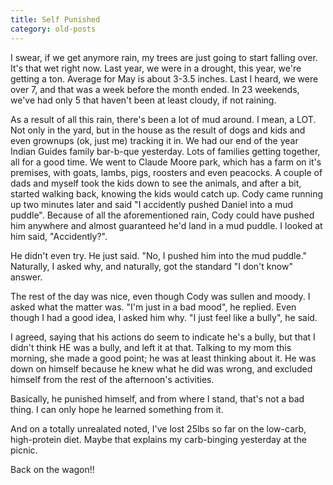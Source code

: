```yaml
---
title: Self Punished
category: old-posts
---
```

I swear, if we get anymore rain, my trees are just going to start falling over. It's that wet right now. Last year, we were in a drought, this year, we're getting a ton. Average for May is about 3-3.5 inches. Last I heard, we were over 7, and that was a week before the month ended. In 23 weekends, we've had only 5 that haven't been at least cloudy, if not raining.
<!--more-->

As a result of all this rain, there's been a lot of mud around. I mean, a LOT. Not only in the yard, but in the house as the result of dogs and kids and even grownups (ok, just me) tracking it in. We had our end of the year Indian Guides family bar-b-que yesterday. Lots of families getting together, all for a good time. We went to Claude Moore park, which has a farm on it's premises, with goats, lambs, pigs, roosters and even peacocks. A couple of dads and myself took the kids down to see the animals, and after a bit, started walking back, knowing the kids would catch up. Cody came running up two minutes later and said "I accidently pushed Daniel into a mud puddle". Because of all the aforementioned rain, Cody could have pushed him anywhere and almost guaranteed he'd land in a mud puddle. I looked at him said, "Accidently?".

He didn't even try. He just said. "No, I pushed him into the mud puddle." Naturally, I asked why, and naturally, got the standard "I don't know" answer.

The rest of the day was nice, even though Cody was sullen and moody. I asked what the matter was. "I'm just in a bad mood", he replied. Even though I had a good idea, I asked him why. "I just feel like a bully", he said.

I agreed, saying that his actions do seem to indicate he's a bully, but that I didn't think HE was a bully, and left it at that. Talking to my mom this morning, she made a good point; he was at least thinking about it. He was down on himself because he knew what he did was wrong, and excluded himself from the rest of the afternoon's activities.

Basically, he punished himself, and from where I stand, that's not a bad thing. I can only hope he learned something from it.

And on a totally unrealated noted, I've lost 25lbs so far on the low-carb, high-protein diet. Maybe that explains my carb-binging yesterday at the picnic.

Back on the wagon!!